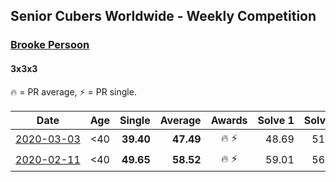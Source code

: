 <style>table {white-space: nowrap;}</style>

## Senior Cubers Worldwide - Weekly Competition
### [Brooke Persoon](../brooke_persoon.md)
#### 3x3x3

🔥 = PR average, ⚡ = PR single.

| Date | Age | Single | Average | Awards | Solve 1 | Solve 2 | Solve 3 | Solve 4 | Solve 5 | Video |
| :--: | :--: | --: | --: | :--: | --: | --: | --: | --: | --: | :-- |
| [2020-03-03](../../results/333/2020-03-03.md) | <40 | **39.40** | **47.49** | 🔥 ⚡ | 48.69 | 51.48 | 42.29 | **39.40** | 1:07.32 | [Link](https://www.facebook.com/events/241721610185997/permalink/245749193116572/) |
| [2020-02-11](../../results/333/2020-02-11.md) | <40 | **49.65** | **58.52** | 🔥 ⚡ | 59.01 | 56.58 | 59.96 | **49.65** | DNF | [Link](https://www.facebook.com/events/616423959107229/permalink/621392298610395/) |


<!-- Global site tag (gtag.js) - Google Analytics -->
<script async src="https://www.googletagmanager.com/gtag/js?id=UA-86348435-3"></script>
<script>window.dataLayer = window.dataLayer || []; function gtag() {dataLayer.push(arguments);} gtag('js', new Date()); gtag('config', 'UA-86348435-3');</script>
